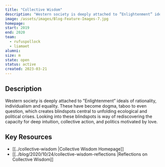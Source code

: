 ```yaml
---
title: "Collective Wisdom"
description: "Western society is deeply attached to ”Enlightenment” ideals of rationality, individualism and equality."
image: /assets/images/Blog-Feature-Images-7.jpg
homepage:
start: 2019
end: 2020
team:
  - rufuspollock
  - liamaet
alumni:
size: m
state: open
status: active
created: 2023-03-21
---
```


## Description

Western society is deeply attached to ”Enlightenment” ideals of rationality, individualism and equality. These have become dogma, taboo to even question, which creates blindspots central to unfolding ecological and political crises. Looking into these blindspots is way of rediscovering the capacity for deep intuition, collective action, and politics motivated by love.

## Key Resources

- [[../collective-wisdom |Collective Wisdom Homepage]]
- [[../blog/2020/10/24/collective-wisdom-reflections |Reflections on Collective Wisdom]]
